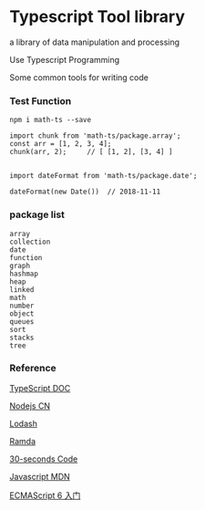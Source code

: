 # Typescript Tool library

a library of data manipulation and processing
 
Use Typescript Programming

Some common tools for writing code
    
### Test Function

    npm i math-ts --save

    import chunk from 'math-ts/package.array'; 
    const arr = [1, 2, 3, 4];
    chunk(arr, 2);     // [ [1, 2], [3, 4] ]
    
    
    import dateFormat from 'math-ts/package.date';
    
    dateFormat(new Date())  // 2018-11-11
    

### package list

    array
    collection
    date
    function
    graph
    hashmap
    heap
    linked
    math
    number
    object
    queues
    sort
    stacks
    tree
    

### Reference

[TypeScript DOC](https://www.tslang.cn/docs/home.html)

[Nodejs CN](http://nodejs.cn/api/)

[Lodash ](https://lodash.com/)

[Ramda ](http://ramda.cn/docs/)

[30-seconds Code](https://github.com/30-seconds)

[Javascript MDN](https://developer.mozilla.org/zh-CN/docs/Web/JavaScript)

[ECMAScript 6 入门](http://es6.ruanyifeng.com/)
